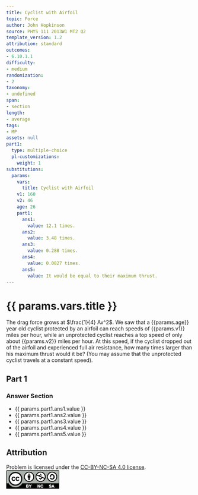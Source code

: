 ```yaml
---
title: Cyclist with Airfoil
topic: Force
author: John Hopkinson
source: PHYS 111 2013W1 MT2 Q2
template_version: 1.2
attribution: standard
outcomes:
- 6.10.1.1
difficulty:
- medium
randomization:
- 2
taxonomy:
- undefined
span:
- section
length:
- average
tags:
- MP
assets: null
part1:
  type: multiple-choice
  pl-customizations:
    weight: 1
substitutions:
  params:
    vars:
      title: Cyclist with Airfoil
    v1: 160
    v2: 46
    age: 26
    part1:
      ans1:
        value: 12.1 times.
      ans2:
        value: 3.48 times.
      ans3:
        value: 0.288 times.
      ans4:
        value: 0.0827 times.
      ans5:
        value: It would be equal to their maximum thrust.
---
```

# {{ params.vars.title }}
The drag force grows at $\frac{1}{4} Av^2$.
We saw that a {{params.age}} year old cyclist protected by an airfoil can reach speeds of {{params.v1}} miles per hour, while an unprotected cyclist reaches a top speed of only about {{params.v2}} miles per hour.
At this speed, if the cyclist dropped out of the airfoil and experienced full air resistance, how many times larger than his maximum thrust would it be?
(You may assume that the unprotected cyclist travels at a constant speed).

## Part 1

### Answer Section

- {{ params.part1.ans1.value }}
- {{ params.part1.ans2.value }}
- {{ params.part1.ans3.value }}
- {{ params.part1.ans4.value }}
- {{ params.part1.ans5.value }}

## Attribution

Problem is licensed under the [CC-BY-NC-SA 4.0 license](https://creativecommons.org/licenses/by-nc-sa/4.0/).<br> ![The Creative Commons 4.0 license requiring attribution-BY, non-commercial-NC, and share-alike-SA license.](https://raw.githubusercontent.com/firasm/bits/master/by-nc-sa.png)